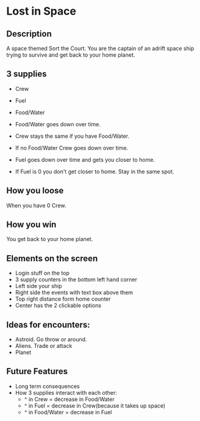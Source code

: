 # Lost in Space

## Description
A space themed Sort the Court. You are the captain of an adrift space ship trying to survive and get back to your home planet.

## 3 supplies
- Crew
- Fuel
- Food/Water

- Food/Water goes down over time.
- Crew stays the same if you have Food/Water.
- If no Food/Water Crew goes down over time.
- Fuel goes down over time and gets you closer to home.
- If Fuel is 0 you don't get closer to home. Stay in the same spot.

## How you loose
When you have 0 Crew.

## How you win
You get back to your home planet.

## Elements on the screen
- Login stuff on the top
- 3 supply counters in the bottom left hand corner
- Left side your ship
- Right side the events with text box above them
- Top right distance form home counter
- Center has the 2 clickable options

## Ideas for encounters:
  - Astroid. Go throw or around.
  - Aliens. Trade or attack
  - Planet

## Future Features
  - Long term consequences
  - How 3 supplies interact with each other:
    - ^ in Crew = decrease in Food/Water
    - ^ in Fuel = decrease in Crew(because it takes up space)
    - ^ in Food/Water = decrease in Fuel